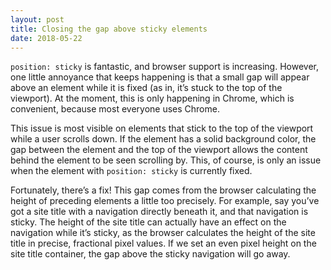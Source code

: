 ```yaml
---
layout: post
title: Closing the gap above sticky elements
date: 2018-05-22
---
```

`position: sticky` is fantastic, and browser support is increasing. However, one little annoyance that keeps happening is that a small gap will appear above an element while it is fixed (as in, it’s stuck to the top of the viewport). At the moment, this is only happening in Chrome, which is convenient, because most everyone uses Chrome.

This issue is most visible on elements that stick to the top of the viewport while a user scrolls down. If the element has a solid background color, the gap between the element and the top of the viewport allows the content behind the element to be seen scrolling by. This, of course, is only an issue when the element with `position: sticky` is currently fixed.

Fortunately, there’s a fix! This gap comes from the browser calculating the height of preceding elements a little too precisely. For example, say you’ve got a site title with a navigation directly beneath it, and that navigation is sticky. The height of the site title can actually have an effect on the navigation while it’s sticky, as the browser calculates the height of the site title in precise, fractional pixel values. If we set an even pixel height on the site title container, the gap above the sticky navigation will go away.
